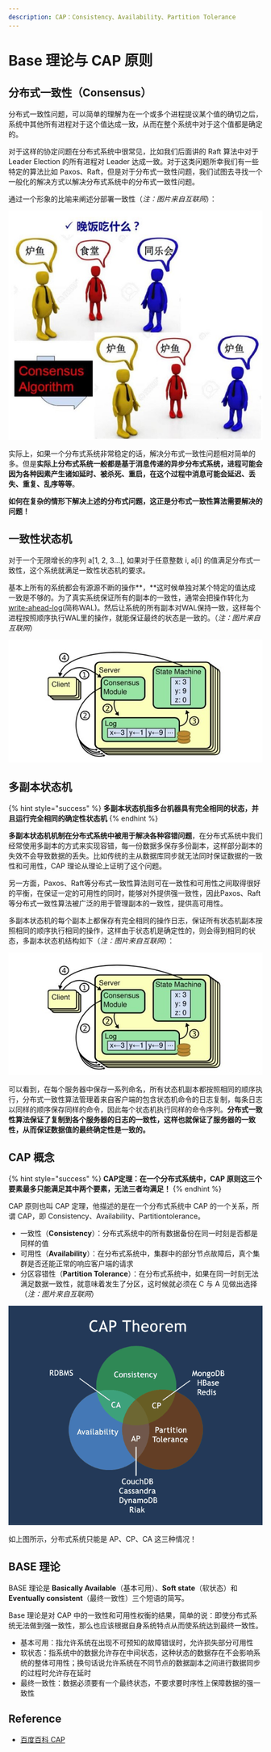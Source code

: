 ```yaml
---
description: CAP：Consistency、Availability、Partition Tolerance
---
```


# Base 理论与 CAP 原则

## 分布式一致性（Consensus）

分布式一致性问题，可以简单的理解为在一个或多个进程提议某个值的确切之后，系统中其他所有进程对于这个值达成一致，从而在整个系统中对于这个值都是确定的。

对于这样的协定问题在分布式系统中很常见，比如我们后面讲的 Raft 算法中对于 Leader Election 的所有进程对 Leader 达成一致。对于这类问题所幸我们有一些特定的算法比如 Paxos、Raft，但是对于分布式一致性问题，我们试图去寻找一个一般化的解决方式以解决分布式系统中的分布式一致性问题。

通过一个形象的比喻来阐述分部署一致性（_注：图片来自互联网_）：

![consensus](../../.gitbook/assets/consensus.jpg)

实际上，如果一个分布式系统非常稳定的话，解决分布式一致性问题相对简单的多。但是**实际上分布式系统一般都是基于消息传递的异步分布式系统，进程可能会因为各种因素产生诸如延时、被杀死、重启，在这个过程中消息可能会延迟、丢失、重复、乱序等等**。

**如何在复杂的情形下解决上述的分布式问题，这正是分布式一致性算法需要解决的问题！**

## **一致性状态机**

对于一个无限增长的序列 a\[1, 2, 3…\], 如果对于任意整数 i, a\[i\] 的值满足分布式一致性，这个系统就满足一致性状态机的要求。 

基本上所有的系统都会有源源不断的操作**，**这时候单独对某个特定的值达成一致是不够的。为了真实系统保证所有的副本的一致性，通常会把操作转化为 [write-ahead-log](https://en.wikipedia.org/wiki/Write-ahead_logging)\(简称WAL\)。然后让系统的所有副本对WAL保持一致，这样每个进程按照顺序执行WAL里的操作，就能保证最终的状态是一致的。（_注：图片来自互联网_）



![state-machine](../../.gitbook/assets/state-machine.jpg)

## **多副本状态机**

{% hint style="success" %}
**多副本状态机指多台机器具有完全相同的状态，并且运行完全相同的确定性状态机**
{% endhint %}

**多副本状态机机制在分布式系统中被用于解决各种容错问题**，在分布式系统中我们经常使用多副本的方式来实现容错，每一份数据多保存多份副本，这样部分副本的失效不会导致数据的丢失。比如传统的主从数据库同步就无法同时保证数据的一致性和可用性，CAP 理论从理论上证明了这个问题。

另一方面，Paxos、Raft等分布式一致性算法则可在一致性和可用性之间取得很好的平衡，在保证一定的可用性的同时，能够对外提供强一致性，因此Paxos、Raft等分布式一致性算法被广泛的用于管理副本的一致性，提供高可用性。

多副本状态机的每个副本上都保存有完全相同的操作日志，保证所有状态机副本按照相同的顺序执行相同的操作，这样由于状态机是确定性的，则会得到相同的状态，多副本状态机结构如下（_注：图片来自互联网_）：

![state-machine](../../.gitbook/assets/state-machine.jpg)

可以看到，在每个服务器中保存一系列命名，所有状态机副本都按照相同的顺序执行，分布式一致性算法管理着来自客户端的包含状态机命令的日志复制，每条日志以同样的顺序保存同样的命令，因此每个状态机执行同样的命令序列。**分布式一致性算法保证了复制到各个服务器的日志的一致性，这样也就保证了服务器的一致性，从而保证数据值的最终确定性是一致的。**

## CAP 概念

{% hint style="success" %}
**CAP定理：在一个分布式系统中，CAP 原则这三个要素最多只能满足其中两个要素，无法三者均满足！**
{% endhint %}

CAP 原则也叫 CAP 定理，他描述的是在一个分布式系统中 CAP 的一个关系，所谓 CAP，即 Consistency、Availability、Partitiontolerance。

* 一致性（**Consistency**）：分布式系统中的所有数据备份在同一时刻是否都是同样的值
* 可用性（**Availability**）：在分布式系统中，集群中的部分节点故障后，真个集群是否还能正常的响应客户端的请求
* 分区容错性（**Partition Tolerance**）：在分布式系统中，如果在同一时刻无法满足数据一致性，就意味着发生了分区，这时候就必须在 C 与 A 见做出选择（_注：图片来自互联网_）

![cap](../../.gitbook/assets/cap.png)

如上图所示，分布式系统只能是 AP、CP、CA 这三种情况！

## BASE 理论

BASE 理论是 **Basically Available**（基本可用）、**Soft state**（软状态）和 **Eventually consistent**（最终一致性）三个短语的简写。

Base 理论是对 CAP 中的一致性和可用性权衡的结果，简单的说：即使分布式系统无法做到强一致性，那么也应该根据自身系统特点从而使系统达到最终一致性。

* 基本可用：指允许系统在出现不可预知的故障错误时，允许损失部分可用性
* 软状态：指系统中的数据允许存在中间状态，这种状态的数据存在不会影响系统的整体可用性；换句话说允许系统在不同节点的数据副本之间进行数据同步的过程时允许存在延时
* 最终一致性：数据必须要有一个最终状态，不要求要时序性上保障数据的强一致性

## Reference

* [百度百科 CAP](https://baike.baidu.com/item/CAP%E5%8E%9F%E5%88%99/5712863?fr=aladdin)

